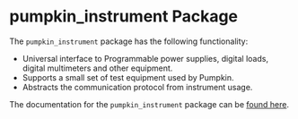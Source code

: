 # pumpkin_instrument Package

The `pumpkin_instrument` package has the following functionality:

* Universal interface to Programmable power supplies, digital loads, digital multimeters and other equipment.
* Supports a small set of test equipment used by Pumpkin.
* Abstracts the communication protocol from instrument usage.

The documentation for the `pumpkin_instrument` package can be [found here](https://pumpkin-space-systems.gitlab.io/irad/instrument/).
